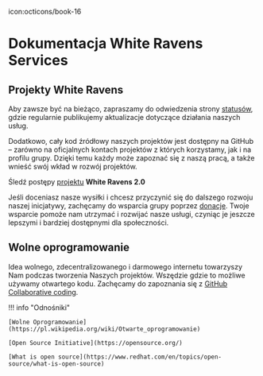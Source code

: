 icon:octicons/book-16
# Dokumentacja White Ravens Services
## Projekty White Ravens

Aby zawsze być na bieżąco, zapraszamy do odwiedzenia strony [statusów](https://status.wrservices.link), gdzie regularnie publikujemy aktualizacje dotyczące działania naszych usług.

Dodatkowo, cały kod źródłowy naszych projektów jest dostępny na GitHub – zarówno na oficjalnych kontach projektów z których korzystamy, jak i na profilu grupy. Dzięki temu każdy może zapoznać się z naszą pracą, a także wnieść swój wkład w rozwój projektów.

Śledź postępy [projektu](https://github.com/orgs/whiteravens20/projects/8) **White Ravens 2.0**

Jeśli doceniasz nasze wysiłki i chcesz przyczynić się do dalszego rozwoju naszej inicjatywy, zachęcamy do wsparcia grupy poprzez [donacje](https://ko-fi.com/N4N4E0LR2). Twoje wsparcie pomoże nam utrzymać i rozwijać nasze usługi, czyniąc je jeszcze lepszymi i bardziej dostępnymi dla społeczności.

## Wolne oprogramowanie

Idea wolnego, zdecentralizowanego i darmowego internetu towarzyszy Nam podczas tworzenia Naszych projektów. Wszędzie gdzie to możliwe używamy otwartego kodu. Zachęcamy do zapoznania się z [GitHub Collaborative coding](https://github.com/).

!!! info "Odnośniki"

    [Wolne Oprogramowanie](https://pl.wikipedia.org/wiki/Otwarte_oprogramowanie)

    [Open Source Initiative](https://opensource.org/)

    [What is open source](https://www.redhat.com/en/topics/open-source/what-is-open-source)